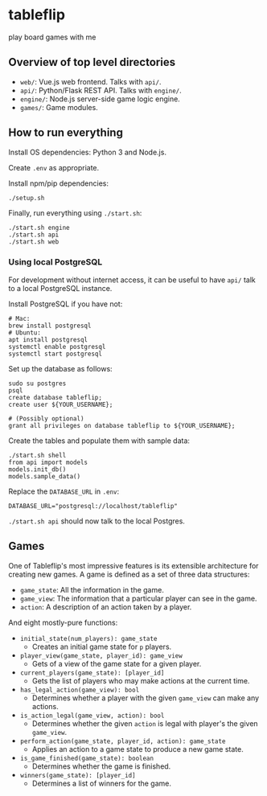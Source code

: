 # tableflip

play board games with me

## Overview of top level directories

- `web/`: Vue.js web frontend. Talks with `api/`.
- `api/`: Python/Flask REST API. Talks with `engine/`.
- `engine/`: Node.js server-side game logic engine.
- `games/`: Game modules.

## How to run everything

Install OS dependencies: Python 3 and Node.js.

Create `.env` as appropriate.

Install npm/pip dependencies:

```bash
./setup.sh
```

Finally, run everything using `./start.sh`:

```
./start.sh engine
./start.sh api
./start.sh web
```

### Using local PostgreSQL

For development without internet access, it can be useful to have `api/` talk
to a local PostgreSQL instance.

Install PostgreSQL if you have not:

```
# Mac:
brew install postgresql
# Ubuntu:
apt install postgresql
systemctl enable postgresql
systemctl start postgresql
```

Set up the database as follows:

```
sudo su postgres
psql
create database tableflip;
create user ${YOUR_USERNAME};

# (Possibly optional)
grant all privileges on database tableflip to ${YOUR_USERNAME};
```

Create the tables and populate them with sample data:

```
./start.sh shell
from api import models
models.init_db()
models.sample_data()
```

Replace the `DATABASE_URL` in `.env`:

```
DATABASE_URL="postgresql://localhost/tableflip"
```

`./start.sh api` should now talk to the local Postgres.

## Games

One of Tableflip's most impressive features is its extensible architecture for creating new games. A game is defined as a set of three data structures:

- `game_state`: All the information in the game.
- `game_view`: The information that a particular player can see in the game.
- `action`: A description of an action taken by a player.

And eight mostly-pure functions:

- `initial_state(num_players): game_state`
  - Creates an initial game state for `p` players.
- `player_view(game_state, player_id): game_view`
  - Gets of a view of the game state for a given player.
- `current_players(game_state): [player_id]`
  - Gets the list of players who may make actions at the current time.
- `has_legal_action(game_view): bool`
  - Determines whether a player with the given `game_view` can make any actions.
- `is_action_legal(game_view, action): bool`
  - Determines whether the given `action` is legal with player's the given `game_view`.
- `perform_action(game_state, player_id, action): game_state`
  - Applies an action to a game state to produce a new game state.
- `is_game_finished(game_state): boolean`
  - Determines whether the game is finished.
- `winners(game_state): [player_id]`
  - Determines a list of winners for the game.
